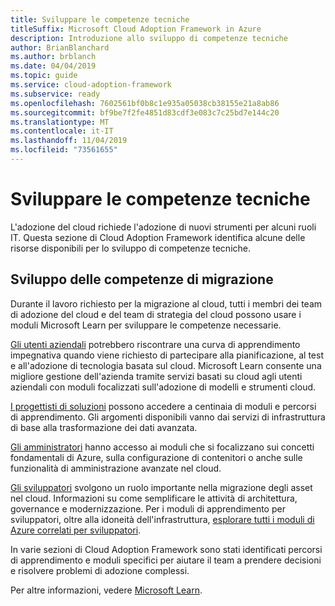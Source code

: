 ```yaml
---
title: Sviluppare le competenze tecniche
titleSuffix: Microsoft Cloud Adoption Framework in Azure
description: Introduzione allo sviluppo di competenze tecniche
author: BrianBlanchard
ms.author: brblanch
ms.date: 04/04/2019
ms.topic: guide
ms.service: cloud-adoption-framework
ms.subservice: ready
ms.openlocfilehash: 7602561bf0b8c1e935a05038cb38155e21a8ab86
ms.sourcegitcommit: bf9be7f2fe4851d83cdf3e083c7c25bd7e144c20
ms.translationtype: MT
ms.contentlocale: it-IT
ms.lasthandoff: 11/04/2019
ms.locfileid: "73561655"
---
```

# <a name="build-technical-skills"></a>Sviluppare le competenze tecniche

L'adozione del cloud richiede l'adozione di nuovi strumenti per alcuni ruoli IT. Questa sezione di Cloud Adoption Framework identifica alcune delle risorse disponibili per lo sviluppo di competenze tecniche.

## <a name="migration-skill-building"></a>Sviluppo delle competenze di migrazione

Durante il lavoro richiesto per la migrazione al cloud, tutti i membri dei team di adozione del cloud e del team di strategia del cloud possono usare i moduli Microsoft Learn per sviluppare le competenze necessarie.

[Gli utenti aziendali](https://docs.microsoft.com/learn/browse/?roles=business-user) potrebbero riscontrare una curva di apprendimento impegnativa quando viene richiesto di partecipare alla pianificazione, al test e all'adozione di tecnologia basata sul cloud. Microsoft Learn consente una migliore gestione dell'azienda tramite servizi basati su cloud agli utenti aziendali con moduli focalizzati sull'adozione di modelli e strumenti cloud.

[I progettisti di soluzioni](https://docs.microsoft.com/learn/browse/?roles=solution-architect) possono accedere a centinaia di moduli e percorsi di apprendimento. Gli argomenti disponibili vanno dai servizi di infrastruttura di base alla trasformazione dei dati avanzata.

[Gli amministratori](https://docs.microsoft.com/learn/browse/?roles=administrator) hanno accesso ai moduli che si focalizzano sui concetti fondamentali di Azure, sulla configurazione di contenitori o anche sulle funzionalità di amministrazione avanzate nel cloud.

[Gli sviluppatori](https://docs.microsoft.com/learn/browse/?roles=developer&term=infrastructure) svolgono un ruolo importante nella migrazione degli asset nel cloud. Informazioni su come semplificare le attività di architettura, governance e modernizzazione. Per i moduli di apprendimento per sviluppatori, oltre alla idoneità dell'infrastruttura, [esplorare tutti i moduli di Azure correlati per sviluppatori](https://docs.microsoft.com/learn/browse/?roles=developer&products=azure).

In varie sezioni di Cloud Adoption Framework sono stati identificati percorsi di apprendimento e moduli specifici per aiutare il team a prendere decisioni e risolvere problemi di adozione complessi.

Per altre informazioni, vedere [Microsoft Learn](https://docs.microsoft.com/learn).
